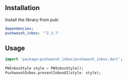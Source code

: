 ## Installation

Install the library from pub:

```yaml
dependencies:
pushwoosh_inbox: '^2.3.7'
```

## Usage
```dart
import 'package:pushwoosh_inbox/pushwoosh_inbox.dart';
...
PWInboxStyle style = PWInboxStyle();
PushwooshInbox.presentInboxUI(style: style);
```
